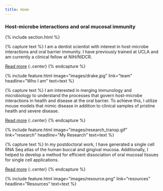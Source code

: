 ```yaml
---
title: Home
---
```


### Host-microbe interactions and oral mucosal immunity

{% include section.html %}

{% capture text %}
I am a dentist scientist with interest in host-microbe interactions and oral barrier immunity. I have previously trained at UCLA and am currently a clinical fellow at NIH/NIDCR.

[Read more](team)
{:.center}
{% endcapture %}

{%
  include feature.html
  image="images/drake.jpg"
  link="team"
  headline="Who I am"
  text=text
%}

{% capture text %}
I am interested in merging immunology and microbiology to understand the processes that govern host-microbe interactions in health and disease at the oral barrier. To achieve this, I utilize mouse models that mimic disease in addition to clinical samples of pristine health and severe disease.

[Read more](research)
{:.center}
{% endcapture %}

{%
  include feature.html
  image="images/research_transp.gif"
  link="research"
  headline="My Research"
  text=text
%}

{% capture text %}
In my postdoctoral work, I have generated a single cell RNA Seq atlas of the human buccal and gingival mucosa. Additionally, I helped to develop a method for efficient dissociation of oral mucosal tissues for single cell applications. 

[Read more](resources)
{:.center}
{% endcapture %}

{%
  include feature.html
  image="images/resource.png"
  link="resources"
  headline="Resources"
  text=text
%}
